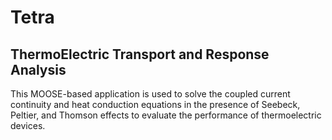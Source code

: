 Tetra
=====

## ThermoElectric Transport and Response Analysis

This MOOSE-based application is used to solve the coupled current continuity and heat conduction equations in the presence of Seebeck, Peltier, and Thomson effects to evaluate the performance of thermoelectric devices.

